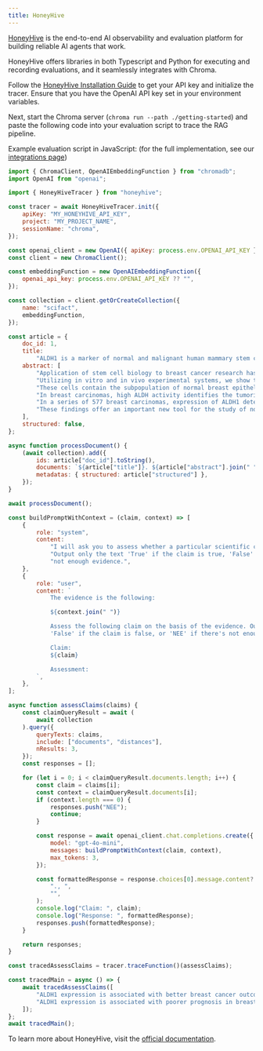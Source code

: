 ```yaml
---
title: HoneyHive
---
```


[HoneyHive](https://www.honeyhive.ai/) is the end-to-end AI observability and evaluation platform for building reliable AI agents that work.

HoneyHive offers libraries in both Typescript and Python for executing and recording evaluations, and it seamlessly integrates with Chroma.

Follow the [HoneyHive Installation Guide](https://docs.honeyhive.ai/tracing/integrations/integration-prereqs) to get your API key and initialize the tracer. Ensure that you have the OpenAI API key set in your environment variables.

Next, start the Chroma server (`chroma run --path ./getting-started`) and paste the following code into your evaluation script to trace the RAG pipeline.

Example evaluation script in JavaScript: (for the full implementation, see our [integrations page](https://docs.honeyhive.ai/integrations/chromadb#example))

```jsx
import { ChromaClient, OpenAIEmbeddingFunction } from "chromadb";
import OpenAI from "openai";

import { HoneyHiveTracer } from "honeyhive";

const tracer = await HoneyHiveTracer.init({
    apiKey: "MY_HONEYHIVE_API_KEY",
    project: "MY_PROJECT_NAME",
    sessionName: "chroma",
});

const openai_client = new OpenAI({ apiKey: process.env.OPENAI_API_KEY });
const client = new ChromaClient();

const embeddingFunction = new OpenAIEmbeddingFunction({
    openai_api_key: process.env.OPENAI_API_KEY ?? "",
});

const collection = client.getOrCreateCollection({
    name: "scifact",
    embeddingFunction,
});

const article = {
    doc_id: 1,
    title:
        "ALDH1 is a marker of normal and malignant human mammary stem cells and a predictor of poor clinical outcome.",
    abstract: [
        "Application of stem cell biology to breast cancer research has been limited by the lack of simple methods for identification and isolation of normal and malignant stem cells.",
        "Utilizing in vitro and in vivo experimental systems, we show that normal and cancer human mammary epithelial cells with increased aldehyde dehydrogenase activity (ALDH) have stem/progenitor properties.",
        "These cells contain the subpopulation of normal breast epithelium with the broadest lineage differentiation potential and greatest growth capacity in a xenotransplant model.",
        "In breast carcinomas, high ALDH activity identifies the tumorigenic cell fraction, capable of self-renewal and of generating tumors that recapitulate the heterogeneity of the parental tumor.",
        "In a series of 577 breast carcinomas, expression of ALDH1 detected by immunostaining correlated with poor prognosis.",
        "These findings offer an important new tool for the study of normal and malignant breast stem cells and facilitate the clinical application of stem cell concepts.",
    ],
    structured: false,
};

async function processDocument() {
    (await collection).add({
        ids: article["doc_id"].toString(),
        documents: `${article["title"]}. ${article["abstract"].join(" ")}`,
        metadatas: { structured: article["structured"] },
    });
}

await processDocument();

const buildPromptWithContext = (claim, context) => [
    {
        role: "system",
        content:
            "I will ask you to assess whether a particular scientific claim, based on evidence provided. " +
            "Output only the text 'True' if the claim is true, 'False' if the claim is false, or 'NEE' if there's " +
            "not enough evidence.",
    },
    {
        role: "user",
        content: `
            The evidence is the following:

            ${context.join(" ")}

            Assess the following claim on the basis of the evidence. Output only the text 'True' if the claim is true,
            'False' if the claim is false, or 'NEE' if there's not enough evidence. Do not output any other text.

            Claim:
            ${claim}

            Assessment:
        `,
    },
];

async function assessClaims(claims) {
    const claimQueryResult = await (
        await collection
    ).query({
        queryTexts: claims,
        include: ["documents", "distances"],
        nResults: 3,
    });
    const responses = [];

    for (let i = 0; i < claimQueryResult.documents.length; i++) {
        const claim = claims[i];
        const context = claimQueryResult.documents[i];
        if (context.length === 0) {
            responses.push("NEE");
            continue;
        }

        const response = await openai_client.chat.completions.create({
            model: "gpt-4o-mini",
            messages: buildPromptWithContext(claim, context),
            max_tokens: 3,
        });

        const formattedResponse = response.choices[0].message.content?.replace(
            "., ",
            "",
        );
        console.log("Claim: ", claim);
        console.log("Response: ", formattedResponse);
        responses.push(formattedResponse);
    }

    return responses;
}

const tracedAssessClaims = tracer.traceFunction()(assessClaims);

const tracedMain = async () => {
    await tracedAssessClaims([
        "ALDH1 expression is associated with better breast cancer outcomes.",
        "ALDH1 expression is associated with poorer prognosis in breast cancer.",
    ]);
};
await tracedMain();
```

To learn more about HoneyHive, visit the
[official documentation](https://docs.honeyhive.ai/introduction/what-is-hhai).
